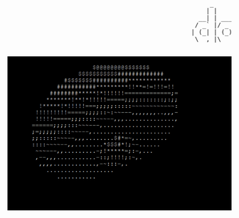 
<pre>
                                                      _                   _         
                                                     | |                 | |        
                                                   __| | ___  _ __  _   _| |_   ___ 
                                                  / _` |/ _ \| '_ \| | | | __| / __|
                                                 | (_| | (_) | | | | |_| | |_ | (__ 
                                                  \__,_|\___/|_| |_|\__,_|\__(_)___|
</pre>
&nbsp;&nbsp;&nbsp;&nbsp;&nbsp;&nbsp;&nbsp;&nbsp;&nbsp;&nbsp;&nbsp;&nbsp;&nbsp;&nbsp;&nbsp;&nbsp;&nbsp;&nbsp;&nbsp;&nbsp;&nbsp;&nbsp;&nbsp;&nbsp;&nbsp;&nbsp;&nbsp;&nbsp;&nbsp;&nbsp;&nbsp;&nbsp;&nbsp;&nbsp;&nbsp;&nbsp;&nbsp;&nbsp;&nbsp;&nbsp;&nbsp;
![donut](assets/do.gif)
<!---donut.c|Andy Sloan-->
